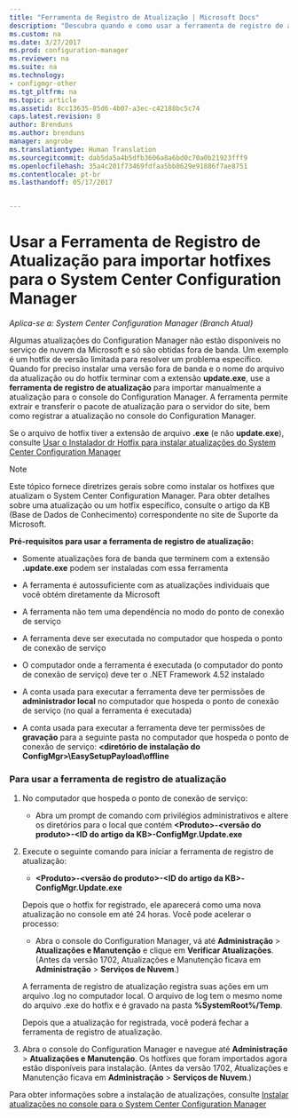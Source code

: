 ```yaml
---
title: "Ferramenta de Registro de Atualização | Microsoft Docs"
description: "Descubra quando e como usar a ferramenta de registro de atualização para importar manualmente uma atualização para o console do Configuration Manager."
ms.custom: na
ms.date: 3/27/2017
ms.prod: configuration-manager
ms.reviewer: na
ms.suite: na
ms.technology:
- configmgr-other
ms.tgt_pltfrm: na
ms.topic: article
ms.assetid: 8cc13635-85d6-4b07-a3ec-c42188bc5c74
caps.latest.revision: 8
author: Brenduns
ms.author: brenduns
manager: angrobe
ms.translationtype: Human Translation
ms.sourcegitcommit: dab5da5a4b5dfb3606a8a6bd0c70a0b21923fff9
ms.openlocfilehash: 35a4c201f73469fdfaa5bb8629e91886f7ae8751
ms.contentlocale: pt-br
ms.lasthandoff: 05/17/2017


---
```

# <a name="use-the-update-registration-tool-to-import-hotfixes-to-system-center-configuration-manager"></a>Usar a Ferramenta de Registro de Atualização para importar hotfixes para o System Center Configuration Manager

*Aplica-se a: System Center Configuration Manager (Branch Atual)*

Algumas atualizações do Configuration Manager não estão disponíveis no serviço de nuvem da Microsoft e só são obtidas fora de banda. Um exemplo é um hotfix de versão limitada para resolver um problema específico.   
Quando for preciso instalar uma versão fora de banda e o nome do arquivo da atualização ou do hotfix terminar com a extensão **update.exe**, use a **ferramenta de registro de atualização** para importar manualmente a atualização para o console do Configuration Manager. A ferramenta permite extrair e transferir o pacote de atualização para o servidor do site, bem como registrar a atualização no console do Configuration Manager.  

 Se o arquivo de hotfix tiver a extensão de arquivo **.exe** (e não **update.exe**), consulte [Usar o Instalador dr Hotfix para instalar atualizações do System Center Configuration Manager](../../../core/servers/manage/use-the-hotfix-installer-to-install-updates.md)  

> [!NOTE]  
>  Este tópico fornece diretrizes gerais sobre como instalar os hotfixes que atualizam o System Center Configuration Manager. Para obter detalhes sobre uma atualização ou um hotfix específico, consulte o artigo da KB (Base de Dados de Conhecimento) correspondente no site de Suporte da Microsoft.  

 **Pré-requisitos para usar a ferramenta de registro de atualização:**  

-   Somente atualizações fora de banda que terminem com a extensão **.update.exe** podem ser instaladas com essa ferramenta  

-   A ferramenta é autossuficiente com as atualizações individuais que você obtém diretamente da Microsoft  

-   A ferramenta não tem uma dependência no modo do ponto de conexão de serviço  

-   A ferramenta deve ser executada no computador que hospeda o ponto de conexão de serviço  

-   O computador onde a ferramenta é executada (o computador do ponto de conexão de serviço) deve ter o .NET Framework 4.52 instalado  

-   A conta usada para executar a ferramenta deve ter permissões de **administrador local** no computador que hospeda o ponto de conexão de serviço (no qual a ferramenta é executada)  

-   A conta usada para executar a ferramenta deve ter permissões de **gravação** para a seguinte pasta no computador que hospeda o ponto de conexão de serviço: **&lt;diretório de instalação do ConfigMgr\>\EasySetupPayload\offline**  

### <a name="to-use-the-update-registration-tool"></a>Para usar a ferramenta de registro de atualização  

1.  No computador que hospeda o ponto de conexão de serviço:  

    -   Abra um prompt de comando com privilégios administrativos e altere os diretórios para o local que contém **&lt;Produto\>-&lt;versão do produto\>-&lt;ID do artigo da KB\>-ConfigMgr.Update.exe**  

2.  Execute o seguinte comando para iniciar a ferramenta de registro de atualização:  

    -   **&lt;Produto\>-&lt;versão do produto\>-&lt;ID do artigo da KB\>-ConfigMgr.Update.exe**  

    Depois que o hotfix for registrado, ele aparecerá como uma nova atualização no console em até 24 horas.  Você pode acelerar o processo:

    - Abra o console do Configuration Manager, vá até **Administração** > **Atualizações e Manutenção** e clique em **Verificar Atualizações**. (Antes da versão 1702, Atualizações e Manutenção ficava em **Administração** > **Serviços de Nuvem**.) 

    A ferramenta de registro de atualização registra suas ações em um arquivo .log no computador local. O arquivo de log tem o mesmo nome do arquivo .exe do hotfix e é gravado na pasta **%SystemRoot%/Temp**.  

     Depois que a atualização for registrada, você poderá fechar a ferramenta de registro de atualização.  

3.  Abra o console do Configuration Manager e navegue até **Administração** > **Atualizações e Manutenção**. Os hotfixes que foram importados agora estão disponíveis para instalação. (Antes da versão 1702, Atualizações e Manutenção ficava em **Administração** > **Serviços de Nuvem**.)

 Para obter informações sobre a instalação de atualizações, consulte [Instalar atualizações no console para o System Center Configuration Manager](../../../core/servers/manage/install-in-console-updates.md)  

